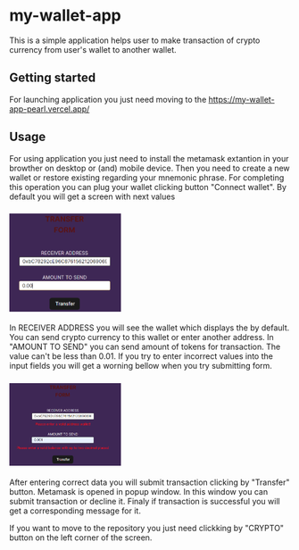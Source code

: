 # my-wallet-app

This is a simple application helps user to make transaction of crypto currency from user's wallet to another wallet.

## Getting started

For launching application you just need moving to the https://my-wallet-app-pearl.vercel.app/

## Usage

For using  application you just need to install the metamask extantion in your browther  on desktop or (and) mobile device. Then you need to create a new wallet or restore existing regarding your mnemonic phrase.
For completing this operation you can plug your wallet clicking button "Connect wallet".
By default you will get a screen with next values 
### <img width="200" src="/public/form.png" alt="form screenhost">
In RECEIVER ADDRESS you will see the wallet which displays the by default. You can send crypto currency to this wallet or enter another address. 
In "AMOUNT TO SEND" you can send amount of tokens for transaction. The value can't be less than 0.01.
If you try to enter incorrect values into the input fields you will get a worning bellow when you try submitting form.
### <img width="200" src="/public/form_with_errors.png" alt="form with errors screenhost ">

After entering correct data you will submit transaction clicking by "Transfer" button. Metamask is opened in popup window. In this window you can submit transaction or decline it. Finaly if transaction is successful you will get a corresponding message for it.

If you want to move to the repository you just need clickking by "CRYPTO" button on the left corner of the screen.

